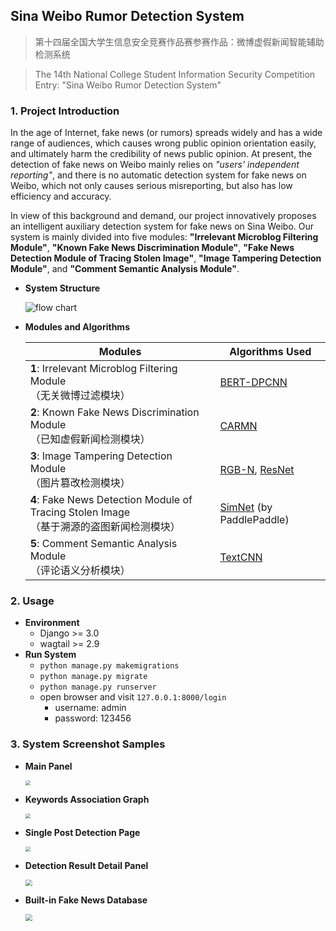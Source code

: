## Sina Weibo Rumor Detection System

>  第十四届全国大学生信息安全竞赛作品赛参赛作品：微博虚假新闻智能辅助检测系统

>  The 14th National College Student Information Security Competition Entry: "Sina Weibo Rumor Detection System"



### 1. Project Introduction

In the age of Internet, fake news (or rumors) spreads widely and has a wide range of audiences, which causes wrong public opinion orientation easily, and ultimately harm the credibility of news public opinion. At present, the detection of fake news on Weibo mainly relies on *"users' independent reporting"*, and there is no automatic detection system for fake news on Weibo, which not only causes serious misreporting, but also has low efficiency and accuracy. 

In view of this background and demand, our project innovatively proposes an intelligent auxiliary detection system for fake news on Sina Weibo. Our system is mainly divided into five modules: **"Irrelevant Microblog Filtering Module"**, **"Known Fake News Discrimination Module"**, **"Fake News Detection Module of Tracing Stolen Image"**, **"Image Tampering Detection Module"**, and **"Comment Semantic Analysis Module"**.



- **System Structure**

  ![flow chart](https://raw.githubusercontent.com/oraccc/Sina-Weibo-Rumor-Detection-System/master/images/flow%20chart.png)

- **Modules and Algorithms**

  | Modules                                                      | Algorithms Used                                              |
  | ------------------------------------------------------------ | ------------------------------------------------------------ |
  | **1**: Irrelevant Microblog Filtering Module <br />（无关微博过滤模块） | [BERT-DPCNN](https://link.springer.com/chapter/10.1007/978-981-15-8599-9_60) |
  | **2**: Known Fake News Discrimination Module<br />（已知虚假新闻检测模块） | [CARMN](https://www.sciencedirect.com/science/article/abs/pii/S0306457320309304) |
  | **3**: Image Tampering Detection Module<br />（图片篡改检测模块） | [RGB-N](https://openaccess.thecvf.com/content_cvpr_2018/papers/Zhou_Learning_Rich_Features_CVPR_2018_paper.pdf), [ResNet](https://arxiv.org/abs/1512.03385) |
  | **4**: Fake News Detection Module of Tracing Stolen Image<br />（基于溯源的盗图新闻检测模块） | [SimNet](https://www.paddlepaddle.org.cn/modelbasedetail/SimNet) (by PaddlePaddle) |
  | **5**: Comment Semantic Analysis Module<br />（评论语义分析模块） | [TextCNN](https://arxiv.org/abs/1408.5882)                   |



### 2. Usage

* **Environment**
  * Django >= 3.0
  * wagtail >= 2.9
* **Run System**
  * `python manage.py makemigrations`
  * `python manage.py migrate`
  * `python manage.py runserver`
  * open browser and visit `127.0.0.1:8000/login`
    * username: admin
    * password: 123456

### 3. System Screenshot Samples

* **Main Panel**

  <img src="https://raw.githubusercontent.com/oraccc/Sina-Weibo-Rumor-Detection-System/master/images/system1.png" style="zoom: 50%;" />

* **Keywords Association Graph**

  <img src="https://raw.githubusercontent.com/oraccc/Sina-Weibo-Rumor-Detection-System/master/images/system2.png" style="zoom: 50%;" />

* **Single Post Detection Page**

  <img src="https://raw.githubusercontent.com/oraccc/Sina-Weibo-Rumor-Detection-System/master/images/system3.png" style="zoom: 50%;" />

* **Detection Result Detail Panel**

  <img src="https://raw.githubusercontent.com/oraccc/Sina-Weibo-Rumor-Detection-System/master/images/system4.png" style="zoom: 67%;" />

* **Built-in Fake News Database**

  <img src="https://raw.githubusercontent.com/oraccc/Sina-Weibo-Rumor-Detection-System/master/images/system5.png" style="zoom: 67%;" />